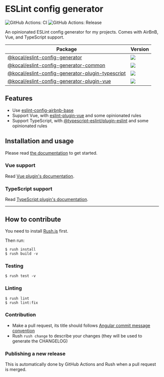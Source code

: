 # ESLint config generator

![GitHub Actions: CI](https://github.com/kocal/eslint-config-generator/workflows/CI/badge.svg)
![GitHub Actions: Release](https://github.com/kocal/eslint-config-generator/workflows/Release/badge.svg)

An opinionated ESLint config generator for my projects. Comes with AirBnB, Vue, and TypeScript support.

| Package                                                                          | Version                                                                                                                                                          |
| -------------------------------------------------------------------------------- | ---------------------------------------------------------------------------------------------------------------------------------------------------------------- |
| [@kocal/eslint-config-generator](./packages/eslint-config-generator)             | [![](https://img.shields.io/npm/v/@kocal/eslint-config-generator)](https://npmjs.org/package/@kocal/eslint-config-generator)                                     |
| [@kocal/eslint-config-generator-common](./packages/common)                       | [![](https://img.shields.io/npm/v/@kocal/eslint-config-generator-common)](https://npmjs.org/package/@kocal/eslint-config-generator-common)                       |
| [@kocal/eslint-config-generator-plugin-typescript](./packages/plugin-typescript) | [![](https://img.shields.io/npm/v/@kocal/eslint-config-generator-plugin-typescript)](https://npmjs.org/package/@kocal/eslint-config-generator-plugin-typescript) |
| [@kocal/eslint-config-generator-plugin-vue](./packages/plugin-vue)               | [![](https://img.shields.io/npm/v/@kocal/eslint-config-generator-plugin-vue)](https://npmjs.org/package/@kocal/eslint-config-generator-plugin-vue)               |

## Features

- Use [eslint-config-airbnb-base](https://github.com/airbnb/javascript/tree/master/packages/eslint-config-airbnb-base)
- Support Vue, with [eslint-plugin-vue](https://github.com/vuejs/eslint-plugin-vue) and some opinionated rules
- Support TypeScript, with [@typescript-eslint/plugin-eslint](https://github.com/typescript-eslint/typescript-eslint/tree/master/packages/eslint-plugin/) and some opinionated rules

## Installation and usage

Please read [the documentation](./packages/eslint-config-generator) to get started.

### Vue support

Read [Vue plugin's documentation](./packages/plugin-vue/README.md).

### TypeScript support

Read [TypeScript plugin's documentation](./packages/plugin-typescript/README.md).

---

## How to contribute

You need to install [Rush.js](https://rushjs.io/pages/intro/get_started/) first.

Then run:

```shell
$ rush install
$ rush build -v
```

### Testing

```shell
$ rush test -v
```

### Linting

```shell
$ rush lint
$ rush lint:fix
```

### Contribution

- Make a pull request, its title should follows [Angular commit message convention](https://github.com/angular/angular/blob/master/CONTRIBUTING.md#commit-message-format)
- Rush `rush change` to describe your changes (they will be used to generate the CHANGELOG)

### Publishing a new release

This is automatically done by GitHub Actions and Rush when a pull request is merged.
